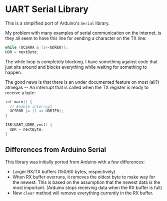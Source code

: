 UART Serial Library
===================

This is a simplified port of Arduino's `Serial` library.

My problem with many examples of serial communication on the internet,
is they all seem to have this line for sending a character on the TX
line:

```cpp
while (UCSR0A & (1<<UDRE0));
UDR = nextByte;
```

The while loop is completely blocking. I have something against code that just
sits around and blocks everything while waiting for something to happen.

The good news is that there is an under documented feature on most (all?) atmegas --
An interrupt that is called when the TX register is ready to receive a byte:


```cpp
int main() {
  // Enable interrupt
  UCSR0B |= (1 << UDRIE0);
}

ISR(UART_UDRE_vect) {
  UDR = nextByte;
}
```

Differences from Arduino Serial
-------------------------------
This library was initially ported from Arduino with a few differences:

 * Larger RX/TX buffers (150/60 bytes, respectively)
 * When RX buffer overruns, it removes the oldest byte to make way for the newest.
   This is based on the assumption that the newest data is the most important.
   (Arduino stops receiving data when the RX buffer is full)
 * New `clear` method will remove everything currently in the RX buffer.